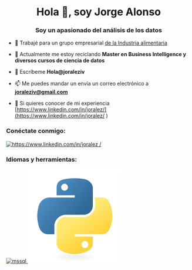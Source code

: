 <h1 align="center">Hola 👋, soy Jorge Alonso</h1>
<h3 align="center">Soy un apasionado del análisis de los datos</h3>

- 🔭 Trabajé para un grupo empresarial [de la Industria alimentaria ](http://www.jsp.es/)

- 🌱 Actualmente me estoy reciclando **Master en Business Intelligence y diversos cursos de ciencia de datos**

- 💬 Escríbeme **Hola@joraleziv**

- 📫 Me puedes mandar un envía un correo electrónico a **joraleziv@gmail.com**

- 📄 Si quieres conocer de mi experiencia [https://www.linkedin.com/in/joralez/](https://www.linkedin.com/in/joralez/ )

<h3 align="left">Conéctate conmigo:</h3>
<p align="left">
<a href="https://linkedin.com/in/https://www.linkedin.com/in/joralez/" target="blank"><img align="center" src="https:// raw.githubusercontent.com/rahuldkjain/github-profile-readme-generator/master/src/images/icons/Social/linked-in-alt.svg" alt="https://www.linkedin.com/in/joralez /" height="30" width="40" /></a>
</p>

<h3 align="left">Idiomas y herramientas:</h3>
<p align="left"> <a href="https://www.microsoft.com/en-us/sql-server" target="_blank" rel="noreferrer"> <img src="https:/ /www.svgrepo.com/show/303229/microsoft-sql-server-logo.svg" alt="mssql" width="40" height="40"/> </a> <a href="https:/ /www.python.org" target="_blank" rel="noreferrer"> <img src="https://raw.githubusercontent.com/devicons/devicon/master/icons/python/python-original.svg" alt ="python" ancho="40" alto="40"/> </a> </p>
